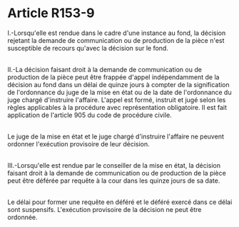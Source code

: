 # Article R153-9

<p>I.-Lorsqu'elle est rendue dans le cadre d'une instance au fond, la décision rejetant la demande de communication ou de production de la pièce n'est susceptible de recours qu'avec la décision sur le fond.<br/><br/>

II.-La décision faisant droit à la demande de communication ou de production de la pièce peut être frappée d'appel indépendamment de la décision au fond dans un délai de quinze jours à compter de la signification de l'ordonnance du juge de la mise en état ou de la date de l'ordonnance du juge chargé d'instruire l'affaire. L'appel est formé, instruit et jugé selon les règles applicables à la procédure avec représentation obligatoire. Il est fait application de l'article 905 du code de procédure civile.<br/><br/>

Le juge de la mise en état et le juge chargé d'instruire l'affaire ne peuvent ordonner l'exécution provisoire de leur décision.<br/><br/>

III.-Lorsqu'elle est rendue par le conseiller de la mise en état, la décision faisant droit à la demande de communication ou de production de la pièce peut être déférée par requête à la cour dans les quinze jours de sa date.<br/><br/>

Le délai pour former une requête en déféré et le déféré exercé dans ce délai sont suspensifs. L'exécution provisoire de la décision ne peut être ordonnée.</p>
